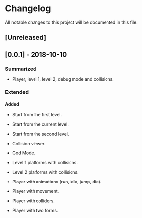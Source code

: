 # Changelog


All notable changes to this project will be documented in this file.


## [Unreleased]


## [0.0.1] - 2018-10-10


### Summarized

- Player, level 1, level 2, debug mode and collisions.

### Extended


#### Added


- Start from the first level.

- Start from the current level.

- Start from the second level.

- Collision viewer.

- God Mode.

- Level 1 platforms with collisions.

- Level 2 platforms with collisions.

- Player with animations (run, idle, jump, die).

- Player with movement.

- Player with colliders.

- Player with two forms.
